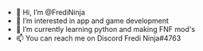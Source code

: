 - 👋 Hi, I’m @FrediNinja
- 👀 I’m interested in app and game development
- 🌱 I’m currently learning python and making FNF mod's
- 📫 You can reach me on Discord Fredi Ninja#4763

<!---
FrediNinja/FrediNinja is a ✨ special ✨ repository because its `README.md` (this file) appears on your GitHub profile.
You can click the Preview link to take a look at your changes.
--->
